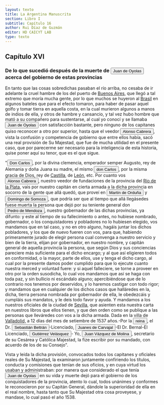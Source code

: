 ```yaml
---
layout: texto
title: La Argentina Manuscrita
section: Libro I
subtitle: Capítulo 16
author: Rui Díaz de Guzmán
editor: HD CAICYT LAB
type: texto
---
```


## Capítulo XVI
### De lo que sucedió después de la muerte de <button class="balloon" data-balloon-pos="up" data-balloon-length="large" data-balloon="Explorer">Juan de Oyolas</button> acerca del gobierno de estas provincias


En tanto que las cosas sobredichas pasaban el río arriba, no cesaba de ir adelante la cruel hambre de los del puerto de <a href="https://recogito.pelagios.org/document/wzqxhk0h3vpikm/part/1/edit#f211ae29-5297-4520-a9b8-0369750c32b3" target="_blank">Buenos Aires</a>, que llegó a tal extremo que moría mucha gente, por lo que muchos se huyeron al <a href="https://recogito.pelagios.org/document/wzqxhk0h3vpikm/part/1/edit#0a97dd08-a6a1-4eba-bc25-3a67ac16bc30" target="_blank">Brasil</a> en algunos bateles que para el efecto tomaron, para haber de pasar aquel golfo y tomar tierra en aquella costa, en la cual murieron algunos a manos de indios de ella, y otros de hambre y cansancio, y tal vez hubo hombre que mató a su compañero para sustentarse, al cual yo conocí y se llamaba <button class="balloon" data-balloon-pos="up" data-balloon-length="large" data-balloon="Explorer">Juan de Oyolas</button> con satisfacción bastante, pero ninguno de los capitanes quiso reconocer a otro por superior, hasta que el veedor <button class="balloon" data-balloon-pos="up" data-balloon-length="large" data-balloon="person">Alonso Cabrera</button>, vista la confusión y competencia de gobierno que entre ellos había, sacó una <rs xml:id="recogito-082ff929-1104-4331-908c-c1ed3b9bdc19" type="event">real provisión</rs> de Su Majestad, que fue de mucha utilidad en el presente caso, que por parecerme ser necesario para la inteligencia de esta historia, quise poner aquí su tenor, que es el que sigue.

"<button class="balloon" data-balloon-pos="up" data-balloon-length="large" data-balloon="person">Don Carlos</button>, por la divina clemencia, emperador semper Augusto, rey de Alemania y doña Juana su madre, el mismo <button class="balloon" data-balloon-pos="up" data-balloon-length="large" data-balloon="person">don Carlos</button>, por la misma gracia de Dios, rey de <a href="https://recogito.pelagios.org/document/wzqxhk0h3vpikm/part/1/edit#7d0a0d70-3a02-4dda-b93b-0f2fb9d4b362" target="_blank">Castilla</a>, de <a href="https://recogito.pelagios.org/document/wzqxhk0h3vpikm/part/1/edit#05b54c1f-c101-4795-ac71-492d4dea56f9" target="_blank">León</a>, etc. Por cuanto vos <button class="balloon" data-balloon-pos="up" data-balloon-length="large" data-balloon="person">Alonso Cabrera</button>, nuestro veedor de fundaciones de la provincia del <a href="https://recogito.pelagios.org/document/wzqxhk0h3vpikm/part/1/edit#5d6c6049-9c1d-497d-979e-f6ab1390dfd2" target="_blank">Río de la Plata</a>, vais por nuestro capitán en cierta armada a la dicha provincia en socorro de la gente que allá quedó, que proveí en <button class="balloon" data-balloon-pos="up" data-balloon-length="large" data-balloon="person">Martín de Orduña</button> y <button class="balloon" data-balloon-pos="up" data-balloon-length="large" data-balloon="person">Domingo de Somoza</button>, que podría ser que al tiempo que allá llegásedes fuese muerta la persona que dejó por su teniente general don <button class="balloon" data-balloon-pos="up" data-balloon-length="large" data-balloon="person">Pedro de Mendoza</button>, nuestro gobernador de las dichas provincias, ya difunto: y este al tiempo de su fallecimiento o antes, no hubiese nombrado, gobernador, o los conquistadores y pobladores no lo hubiesen elegido, vos mandamos que en tal caso, y no en otro alguno, hagáis juntar los dichos pobladores, y los que de nuevo fueren con vos, para que, habiendo primeramente jurado de elegir persona cual convenga a nuestro servicio y bien de la tierra, elijan por gobernador, en nuestro nombre, y capitán general de aquella provincia la persona, que según Dios y sus conciencias pareciere más suficiente para el dicho encargo; y al que así eligieren todos en conformidad, o la mayor, parte de ellos, use y tenga el dicho cargo, al cual por la presente damos poder cumplido para que lo ejecute cuanto nuestra merced y voluntad fuere: y si aquel falleciere, se torne a proveer en otro por la orden susodicha, lo cual vos mandamos que así se haga con toda paz, y sin bullicio ni escándalo alguno; apercibiéndose que de lo contrario nos tenemos por deservidos, y lo haremos castigar con todo rigor; y mandamos que en cualquier de los dichos casos que halláredes en la, dicha, tierra persona nombrada por gobernador de ella, le obedezcáis y cumpláis sus mandatos, y le deis todo favor y ayuda. Y mandamos a los nuestros oficiales de la ciudad de <a href="https://recogito.pelagios.org/document/wzqxhk0h3vpikm/part/1/edit#9f73239d-0257-403f-9ae4-f68e83ab53e4" target="_blank">Sevilla</a>, que asienten esta nuestra carta en nuestros libros que ellos tienen, y que den orden como se publique a las personas que lleváredes con vos a la dicha armada. Dada en la villa de <a href="https://recogito.pelagios.org/document/wzqxhk0h3vpikm/part/1/edit#2dd497e6-d20d-4641-a0c4-2d4f816a0640" target="_blank">Valladolid,</a> a 12 días del mes de setiembre de 1537 años.-Por la <button class="balloon" data-balloon-pos="up" data-balloon-length="large" data-balloon="person">reina</button>, el Dr. <button class="balloon" data-balloon-pos="up" data-balloon-length="large" data-balloon="person">Sebastián Beltrán</button>-Licenciado, <button class="balloon" data-balloon-pos="up" data-balloon-length="large" data-balloon="person">Juanes de Carvajal</button>-El Dr. Bernal-El Licenciado, <button class="balloon" data-balloon-pos="up" data-balloon-length="large" data-balloon="person">Gutiérrez Velásquez</button>- Yo, <button class="balloon" data-balloon-pos="up" data-balloon-length="large" data-balloon="person">Juan Vázquez de Molina</button>, secretario de su Cesárea y Católica Majestad, la fize escribir por su mandado, con acuerdo de los de su Consejo".

Vista y leída la dicha <rs xml:id="recogito-a61ba440-dc65-4dc3-9212-87ff774b6444" type="event">provisión</rs>, convocados todos los capitanes y oficiales reales de Su Majestad, la examinaron juntamente confiriendo los títulos, conducta y comisiones que tenían de sus oficios, y en cuya virtud los usaban y administraban: por manera que considerado el que tenía <button class="balloon" data-balloon-pos="up" data-balloon-length="large" data-balloon="Explorer">Juan de Oyolas</button> en su vida y muerte dejó para el gobierno de los conquistadores de la provincia, atento lo cual, todos unánimes y conformes le reconocieron por su Capitán General, dándole la superioridad de ella en el real nombre, hasta tanto que Su Majestad otra cosa proveyese, y mandase, lo cual pasó el año 1538.